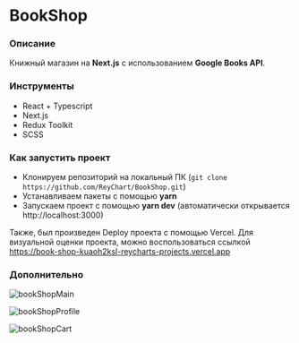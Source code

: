 # BookShop

### Описание
Книжный магазин на **Next.js** с использованием **Google Books API**.

### Инструменты
- React + Typescript
- Next.js
- Redux Toolkit
- SCSS

### Как запустить проект
- Клонируем репозиторий на локальный ПК (```git clone https://github.com/ReyChart/BookShop.git```)
- Устанавливаем пакеты с помощью **yarn**
- Запускаем проект с помощью **yarn dev** (автоматически открывается http://localhost:3000)

Также, был произведен Deploy проекта с помощью Vercel. Для визуальной оценки проекта, можно воспользоваться ссылкой https://book-shop-kuaoh2ksl-reycharts-projects.vercel.app

### Дополнительно

![bookShopMain](https://github.com/ReyChart/BookShop/assets/126756819/18669836-e9b6-4b0a-97b5-12f85ee0b390)

![bookShopProfile](https://github.com/ReyChart/BookShop/assets/126756819/cfbb8088-4db7-477c-a484-662058d939ab)

![bookShopCart](https://github.com/ReyChart/BookShop/assets/126756819/cfa91120-fc10-4a66-97a1-2859852fc840)
